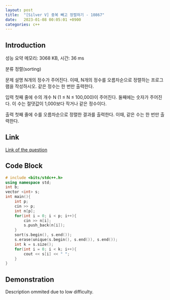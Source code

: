 ```yaml
---
layout: post
title:  "[Silver V] 중복 빼고 정렬하기 - 10867"
date:   2023-01-08 00:05:01 +0900
categories: c++
---
```


## Introduction

성능 요약
메모리: 3068 KB, 시간: 36 ms

분류
정렬(sorting)

문제 설명
N개의 정수가 주어진다. 이때, N개의 정수를 오름차순으로 정렬하는 프로그램을 작성하시오. 같은 정수는 한 번만 출력한다.

입력
첫째 줄에 수의 개수 N (1 ≤ N ≤ 100,000)이 주어진다. 둘째에는 숫자가 주어진다. 이 수는 절댓값이 1,000보다 작거나 같은 정수이다.

출력
첫째 줄에 수를 오름차순으로 정렬한 결과를 출력한다. 이때, 같은 수는 한 번만 출력한다.

## Link

[Link of the question](https://www.acmicpc.net/problem/10867)

## Code Block

```c++
# include <bits/stdc++.h>
using namespace std;
int b;
vector <int> s;
int main(){
    int p;
    cin >> p;
    int n[p];
    for(int i = 0; i < p; i++){
        cin >> n[i];
        s.push_back(n[i]);
    }
    sort(s.begin(), s.end());
    s.erase(unique(s.begin(), s.end()), s.end());
    int k = s.size();
    for(int i = 0; i < k; i++){
        cout << s[i] << " ";
    }
}
```

## Demonstration

Description ommited due to low difficulty.
